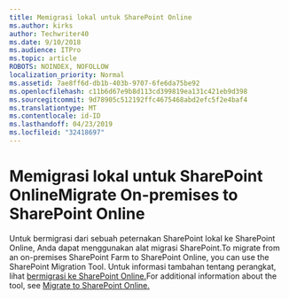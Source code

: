 ```yaml
---
title: Memigrasi lokal untuk SharePoint Online
ms.author: kirks
author: Techwriter40
ms.date: 9/10/2018
ms.audience: ITPro
ms.topic: article
ROBOTS: NOINDEX, NOFOLLOW
localization_priority: Normal
ms.assetid: 7ae8ff6d-db1b-403b-9707-6fe6da75be92
ms.openlocfilehash: c11b6d67e9b8d113cd399819ea131c421eb9d398
ms.sourcegitcommit: 9d78905c512192ffc4675468abd2efc5f2e4baf4
ms.translationtype: MT
ms.contentlocale: id-ID
ms.lasthandoff: 04/23/2019
ms.locfileid: "32418697"
---
```

# <a name="migrate-on-premises-to-sharepoint-online"></a><span data-ttu-id="538ad-102">Memigrasi lokal untuk SharePoint Online</span><span class="sxs-lookup"><span data-stu-id="538ad-102">Migrate On-premises to SharePoint Online</span></span>

<span data-ttu-id="538ad-103">Untuk bermigrasi dari sebuah peternakan SharePoint lokal ke SharePoint Online, Anda dapat menggunakan alat migrasi SharePoint.</span><span class="sxs-lookup"><span data-stu-id="538ad-103">To migrate from an on-premises SharePoint Farm to SharePoint Online, you can use the SharePoint Migration Tool.</span></span> <span data-ttu-id="538ad-104">Untuk informasi tambahan tentang perangkat, lihat [bermigrasi ke SharePoint Online.](https://go.microsoft.com/fwlink/?linkid=2019574)</span><span class="sxs-lookup"><span data-stu-id="538ad-104">For additional information about the tool, see [Migrate to SharePoint Online.](https://go.microsoft.com/fwlink/?linkid=2019574)</span></span>
  

